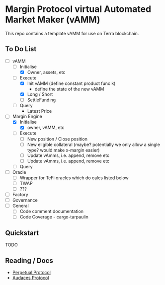 # Margin Protocol virtual Automated Market Maker (vAMM)

This repo contains a template vAMM for use on Terra blockchain.

## To Do List

- [ ] vAMM
    - [ ] Initialise
        - [x] Owner, assets, etc
    - [ ] Execute
        - [x] Init vAMM (define constant product func k)
            - define the state of the new vAMM
        - [x] Long / Short
        - [ ] SettleFunding
    - [ ] Query
        - Latest Price
- [ ] Margin Engine
    - [x] Initialise
        - [x] owner, vAMM, etc
    - [ ] Execute
        - [ ] New position / Close position
        - [ ] New eligible collateral (maybe? potentially we only allow a single type? would make x-margin easier)
        - [ ] Update vAmms, i.e. append, remove etc
        - [ ] Update vAmms, i.e. append, remove etc
    - [ ] Query
- [ ] Oracle
  - [ ] Wrapper for TeFi oracles which do calcs listed below
  - [ ] TWAP
  - [ ] ???
- [ ] Factory
- [ ] Governance
- [ ] General
  - [ ] Code comment documentation
  - [ ] Code Coverage - cargo-tarpaulin   

## Quickstart

TODO

## Reading / Docs

* [Perpetual Protocol](https://docs.perp.fi/getting-started/how-it-works/trading)
* [Audaces Protocol](https://docs.bonfida.org/collection/v/help/audaces-perpetuals/white-paper)
